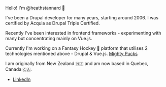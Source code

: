 Hello! I'm @heathstannard 👋

I've been a Drupal developer for many years, starting around 2006. I was certified by Acquia as Drupal Triple Certified.

Recently I've been interested in frontend frameworks - experimenting with many but concentrating mainly on Vue.js.

Currently I'm working on a Fantasy Hockey 🏒 platform that utilises 2 technologies mentioned above - Drupal & Vue.js. [Mighty Pucks](https://www.mightypucks.com)

I am originally from New Zealand 🇳🇿 and am now based in Quebec, Canada 🇨🇦.

- [LinkedIn](https://www.linkedin.com/in/heathstannard/)
